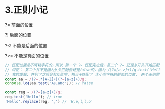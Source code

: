 # 3.正则小记

?=   前面的位置

?!    后面的位置

?<!   不能是后面的位置

?>=  不能是前面的位置

```js
// 匹配位置是不消耗字符的，所以 第一个 ?= 匹配完之后，第二个 ?= 还是从开头开始匹配，所以  aa.test('ABCabc')  还是 false
// 纠正： 第二个并不是因为从头匹配验证是false的，因为 /(?=[a-z]+)/g.test('Hello') 是ture
// 我的理解: 并列了之后会相互影响，相当于匹配了 大小写字符的前面的位置， 两个正则需要同时命中同一或多个位置，所以没有匹配的字符串 
const aa = /(?=.*[A-Z]+)(?=[a-z]+)/g;
console.log(aa.test('ABCabc')); // false

const reg = /(?=[a-z]+)/g;
reg.test('Hello'); // true
'Hello'.replace(reg, ',') // 'H,e,l,l,o'

```
